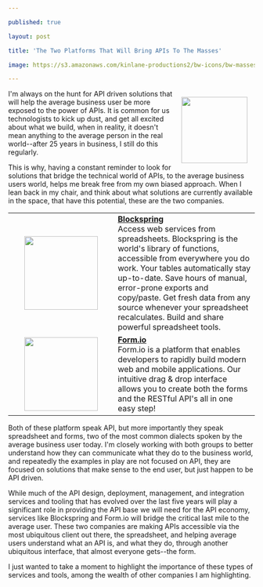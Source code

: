 ---
published: true
layout: post
title: 'The Two Platforms That Will Bring APIs To The Masses'
image: https://s3.amazonaws.com/kinlane-productions2/bw-icons/bw-masses.png
---

<p><img style="padding: 15px;" src="https://s3.amazonaws.com/kinlane-productions2/bw-icons/bw-masses.png" alt="" width="135" align="right" />
<p>I'm always on the hunt for API driven solutions that will help the average business user be more exposed to the power of APIs. It is common for us technologists to kick up dust, and get all excited about what we build, when in reality, it doesn't mean anything to the average person in the real world--after 25 years in business, I still do this regularly.&nbsp;
<p>This is why, having a constant reminder to look for solutions that bridge the technical world of APIs, to the average business users world, helps me break free from my own biased approach. When I lean back in my chair, and think about what solutions are currently available in the space, that have this potential, these are the two companies.
<table width="100%">
<tbody>
<tr>
<td width="200" align="center"><a href="https://www.blockspring.com/"><img src="https://kinlane-productions2.s3.amazonaws.com/api-evangelist-site/company/logos/blockspring-logo.png" alt="" width="150" /></a></td>
<td><a href="https://www.blockspring.com/"><strong>Blockspring</strong></a><br />Access web services from spreadsheets. Blockspring is the world's library of functions, accessible from everywhere you do work. Your tables automatically stay up-to-date. Save hours of manual, error-prone exports and copy/paste. Get fresh data from any source whenever your spreadsheet recalculates. Build and share powerful spreadsheet tools.</td>
</tr>
<tr>
<td width="200" align="center"><a href="https://form.io/"><img src="https://s3.amazonaws.com/kinlane-productions2/api-evangelist/form-io/formio-logo-full.png" alt="" width="150" /></a></td>
<td><a href="https://form.io/"><strong>Form.io</strong></a><br />Form.io is a platform that enables developers to rapidly build modern web and mobile applications. Our intuitive drag &amp; drop interface allows you to create both the forms and the RESTful API's all in one easy step!</td>
</tr>
</tbody>
</table>
<p>Both of these platform speak API, but more importantly they speak spreadsheet and forms, two of the most common dialects spoken by the average business user today. I'm closely working with both groups to better understand how they can communicate what they do to the business world, and repeatedly the examples in play are not focused on API, they are focused on solutions that make sense to the end user, but just happen to be API driven.
<p>While much of the API design, deployment, management, and integration services and tooling that has evolved over the last five years will play a significant role in providing the API base we will need for the API economy, services like Blockspring and Form.io will bridge the critical last mile to the average user. These two companies are making APIs accessible via the most ubiquitous client out there, the spreadsheet, and helping average users understand what an API is, and what they do, through another ubiquitous interface, that almost everyone gets--the form.&nbsp;
<p>I just wanted to take a moment to highlight the importance of these types of services and tools, among the wealth of other companies I am highlighting.

